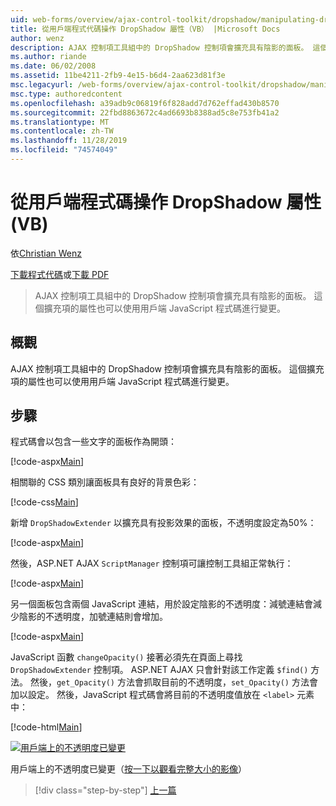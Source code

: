 ```yaml
---
uid: web-forms/overview/ajax-control-toolkit/dropshadow/manipulating-dropshadow-properties-from-client-code-vb
title: 從用戶端程式代碼操作 DropShadow 屬性（VB） |Microsoft Docs
author: wenz
description: AJAX 控制項工具組中的 DropShadow 控制項會擴充具有陰影的面板。 這個擴充項的屬性也可以使用用戶端 JAVAScrip 來變更 。
ms.author: riande
ms.date: 06/02/2008
ms.assetid: 11be4211-2fb9-4e15-b6d4-2aa623d81f3e
msc.legacyurl: /web-forms/overview/ajax-control-toolkit/dropshadow/manipulating-dropshadow-properties-from-client-code-vb
msc.type: authoredcontent
ms.openlocfilehash: a39adb9c06819f6f828add7d762effad430b8570
ms.sourcegitcommit: 22fbd8863672c4ad6693b8388ad5c8e753fb41a2
ms.translationtype: MT
ms.contentlocale: zh-TW
ms.lasthandoff: 11/28/2019
ms.locfileid: "74574049"
---
```

# <a name="manipulating-dropshadow-properties-from-client-code-vb"></a>從用戶端程式碼操作 DropShadow 屬性 (VB)

依[Christian Wenz](https://github.com/wenz)

[下載程式代碼](https://download.microsoft.com/download/5/1/6/51652a81-500b-4f6b-88d3-617103e7941e/DropShadow2.vb.zip)或[下載 PDF](https://download.microsoft.com/download/b/6/a/b6ae89ee-df69-4c87-9bfb-ad1eb2b23373/dropshadow2VB.pdf)

> AJAX 控制項工具組中的 DropShadow 控制項會擴充具有陰影的面板。 這個擴充項的屬性也可以使用用戶端 JavaScript 程式碼進行變更。

## <a name="overview"></a>概觀

AJAX 控制項工具組中的 DropShadow 控制項會擴充具有陰影的面板。 這個擴充項的屬性也可以使用用戶端 JavaScript 程式碼進行變更。

## <a name="steps"></a>步驟

程式碼會以包含一些文字的面板作為開頭：

[!code-aspx[Main](manipulating-dropshadow-properties-from-client-code-vb/samples/sample1.aspx)]

相關聯的 CSS 類別讓面板具有良好的背景色彩：

[!code-css[Main](manipulating-dropshadow-properties-from-client-code-vb/samples/sample2.css)]

新增 `DropShadowExtender` 以擴充具有投影效果的面板，不透明度設定為50%：

[!code-aspx[Main](manipulating-dropshadow-properties-from-client-code-vb/samples/sample3.aspx)]

然後，ASP.NET AJAX `ScriptManager` 控制項可讓控制工具組正常執行：

[!code-aspx[Main](manipulating-dropshadow-properties-from-client-code-vb/samples/sample4.aspx)]

另一個面板包含兩個 JavaScript 連結，用於設定陰影的不透明度：減號連結會減少陰影的不透明度，加號連結則會增加。

[!code-aspx[Main](manipulating-dropshadow-properties-from-client-code-vb/samples/sample5.aspx)]

JavaScript 函數 `changeOpacity()` 接著必須先在頁面上尋找 `DropShadowExtender` 控制項。 ASP.NET AJAX 只會針對該工作定義 `$find()` 方法。 然後，`get_Opacity()` 方法會抓取目前的不透明度，`set_Opacity()` 方法會加以設定。 然後，JavaScript 程式碼會將目前的不透明度值放在 `<label>` 元素中：

[!code-html[Main](manipulating-dropshadow-properties-from-client-code-vb/samples/sample6.html)]

[![用戶端上的不透明度已變更](manipulating-dropshadow-properties-from-client-code-vb/_static/image2.png)](manipulating-dropshadow-properties-from-client-code-vb/_static/image1.png)

用戶端上的不透明度已變更（[按一下以觀看完整大小的影像](manipulating-dropshadow-properties-from-client-code-vb/_static/image3.png)）

> [!div class="step-by-step"]
> [上一篇](adjusting-the-z-index-of-a-dropshadow-vb.md)
